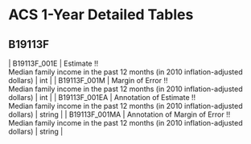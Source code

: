 # ACS 1-Year Detailed Tables

## B19113F

| B19113F_001E | Estimate !!<br>Median family income in the past 12 months (in 2010 inflation-adjusted dollars) | int |
| B19113F_001M | Margin of Error !!<br>Median family income in the past 12 months (in 2010 inflation-adjusted dollars) | int |
| B19113F_001EA | Annotation of Estimate !!<br>Median family income in the past 12 months (in 2010 inflation-adjusted dollars) | string |
| B19113F_001MA | Annotation of Margin of Error !!<br>Median family income in the past 12 months (in 2010 inflation-adjusted dollars) | string |

